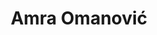 ---
SICRIS: 15295
draft: false
fixName: amra_omanović
lab: Laboratorij za bioinformatiko
labPos: Član laboratorija
location: null
mailInfo: amra.omanovic@fri.uni-lj.si
officeHours: null
profName: Amra Omanović
profTitle: Mladi raziskovalec
telephoneInfo: null
title: Amra Omanović
---
